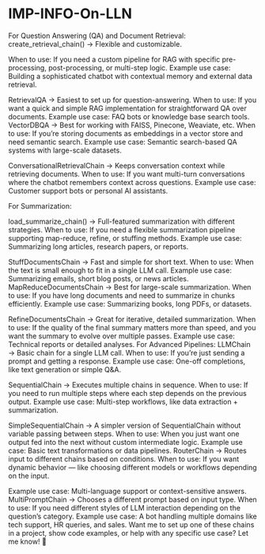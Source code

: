 # IMP-INFO-On-LLN


For Question Answering (QA) and Document Retrieval: create_retrieval_chain() → Flexible and customizable. 

When to use: If you need a custom pipeline for RAG with specific pre-processing, post-processing, or multi-step logic. Example use case: Building a sophisticated chatbot with contextual memory and external data retrieval. 

RetrievalQA → Easiest to set up for question-answering. When to use: If you want a quick and simple RAG implementation for straightforward QA over documents. Example use case: FAQ bots or knowledge base search tools. VectorDBQA → Best for working with FAISS, Pinecone, Weaviate, etc. When to use: If you’re storing documents as embeddings in a vector store and need semantic search. Example use case: Semantic search-based QA systems with large-scale datasets. 

ConversationalRetrievalChain → Keeps conversation context while retrieving documents. When to use: If you want multi-turn conversations where the chatbot remembers context across questions. Example use case: Customer support bots or personal AI assistants. 



For Summarization: 

load_summarize_chain() → Full-featured summarization with different strategies. When to use: If you need a flexible summarization pipeline supporting map-reduce, refine, or stuffing methods. Example use case: Summarizing long articles, research papers, or reports. 

StuffDocumentsChain → Fast and simple for short text. When to use: When the text is small enough to fit in a single LLM call. Example use case: Summarizing emails, short blog posts, or news articles. MapReduceDocumentsChain → Best for large-scale summarization. When to use: If you have long documents and need to summarize in chunks efficiently. Example use case: Summarizing books, long PDFs, or datasets. 

RefineDocumentsChain → Great for iterative, detailed summarization. When to use: If the quality of the final summary matters more than speed, and you want the summary to evolve over multiple passes. Example use case: Technical reports or detailed analyses.  For Advanced Pipelines: LLMChain → Basic chain for a single LLM call. When to use: If you’re just sending a prompt and getting a response. Example use case: One-off completions, like text generation or simple Q&A. 

SequentialChain → Executes multiple chains in sequence. When to use: If you need to run multiple steps where each step depends on the previous output. Example use case: Multi-step workflows, like data extraction + summarization. 

SimpleSequentialChain → A simpler version of SequentialChain without variable passing between steps. When to use: When you just want one output fed into the next without custom intermediate logic. Example use case: Basic text transformations or data pipelines. RouterChain → Routes input to different chains based on conditions. When to use: If you want dynamic behavior — like choosing different models or workflows depending on the input.

Example use case: Multi-language support or context-sensitive answers. MultiPromptChain → Chooses a different prompt based on input type. When to use: If you need different styles of LLM interaction depending on the question’s category. Example use case: A bot handling multiple domains like tech support, HR queries, and sales.  Want me to set up one of these chains in a project, show code examples, or help with any specific use case? Let me know! 🚀
